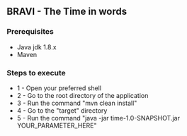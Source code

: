 ## BRAVI - The Time in words

### Prerequisites

* Java jdk 1.8.x
* Maven

### Steps to execute

 * 1 - Open your preferred shell
 * 2 - Go to the root directory of the application
 * 3 - Run the command "mvn clean install"
 * 4 - Go to the "target" directory
 * 5 - Run the command "java -jar time-1.0-SNAPSHOT.jar YOUR_PARAMETER_HERE"
   
